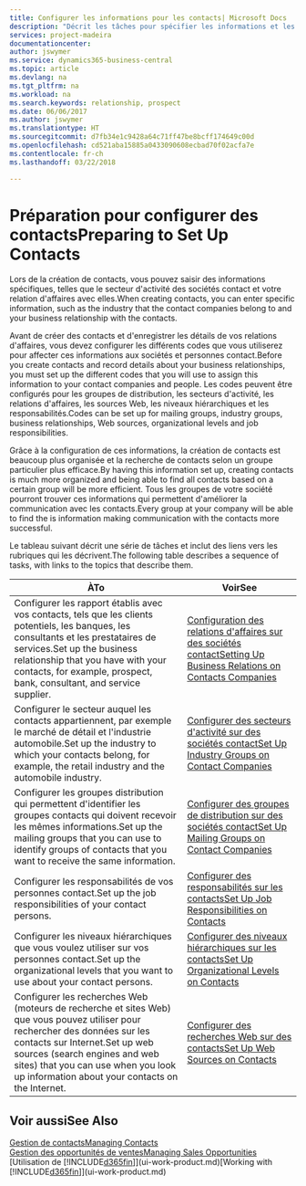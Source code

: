 ```yaml
---
title: Configurer les informations pour les contacts| Microsoft Docs
description: "Décrit les tâches pour spécifier les informations et les codes, par exemple, sur les secteurs d'activité et les relations d'affaires, avant de paramétrer des contacts."
services: project-madeira
documentationcenter: 
author: jswymer
ms.service: dynamics365-business-central
ms.topic: article
ms.devlang: na
ms.tgt_pltfrm: na
ms.workload: na
ms.search.keywords: relationship, prospect
ms.date: 06/06/2017
ms.author: jswymer
ms.translationtype: HT
ms.sourcegitcommit: d7fb34e1c9428a64c71ff47be8bcff174649c00d
ms.openlocfilehash: cd521aba15885a0433090608ecbad70f02acfa7e
ms.contentlocale: fr-ch
ms.lasthandoff: 03/22/2018

---
```

# <a name="preparing-to-set-up-contacts"></a><span data-ttu-id="0e629-103">Préparation pour configurer des contacts</span><span class="sxs-lookup"><span data-stu-id="0e629-103">Preparing to Set Up Contacts</span></span>
<span data-ttu-id="0e629-104">Lors de la création de contacts, vous pouvez saisir des informations spécifiques, telles que le secteur d'activité des sociétés contact et votre relation d'affaires avec elles.</span><span class="sxs-lookup"><span data-stu-id="0e629-104">When creating contacts, you can enter specific information, such as the industry that the contact companies belong to and your business relationship with the contacts.</span></span>

<span data-ttu-id="0e629-105">Avant de créer des contacts et d'enregistrer les détails de vos relations d'affaires, vous devez configurer les différents codes que vous utiliserez pour affecter ces informations aux sociétés et personnes contact.</span><span class="sxs-lookup"><span data-stu-id="0e629-105">Before you create contacts and record details about your business relationships, you must set up the different codes that you will use to assign this information to your contact companies and people.</span></span> <span data-ttu-id="0e629-106">Les codes peuvent être configurés pour les groupes de distribution, les secteurs d'activité, les relations d'affaires, les sources Web, les niveaux hiérarchiques et les responsabilités.</span><span class="sxs-lookup"><span data-stu-id="0e629-106">Codes can be set up for mailing groups, industry groups, business relationships, Web sources, organizational levels and job responsibilities.</span></span>

<span data-ttu-id="0e629-107">Grâce à la configuration de ces informations, la création de contacts est beaucoup plus organisée et la recherche de contacts selon un groupe particulier plus efficace.</span><span class="sxs-lookup"><span data-stu-id="0e629-107">By having this information set up, creating contacts is much more organized and being able to find all contacts based on a certain group will be more efficient.</span></span> <span data-ttu-id="0e629-108">Tous les groupes de votre société pourront trouver ces informations qui permettent d'améliorer la communication avec les contacts.</span><span class="sxs-lookup"><span data-stu-id="0e629-108">Every group at your company will be able to find the is information making communication with the contacts more successful.</span></span>

<span data-ttu-id="0e629-109">Le tableau suivant décrit une série de tâches et inclut des liens vers les rubriques qui les décrivent.</span><span class="sxs-lookup"><span data-stu-id="0e629-109">The following table describes a sequence of tasks, with links to the topics that describe them.</span></span> 

| <span data-ttu-id="0e629-110">À</span><span class="sxs-lookup"><span data-stu-id="0e629-110">To</span></span> | <span data-ttu-id="0e629-111">Voir</span><span class="sxs-lookup"><span data-stu-id="0e629-111">See</span></span> |
| --- | --- |
| <span data-ttu-id="0e629-112">Configurer les rapport établis avec vos contacts, tels que les clients potentiels, les banques, les consultants et les prestataires de services.</span><span class="sxs-lookup"><span data-stu-id="0e629-112">Set up the business relationship that you have with your contacts, for example, prospect, bank, consultant, and service supplier.</span></span> |[<span data-ttu-id="0e629-113">Configuration des relations d'affaires sur des sociétés contact</span><span class="sxs-lookup"><span data-stu-id="0e629-113">Setting Up Business Relations on Contacts Companies</span></span>](marketing-business-relations.md) |
| <span data-ttu-id="0e629-114">Configurer le secteur auquel les contacts appartiennent, par exemple le marché de détail et l'industrie automobile.</span><span class="sxs-lookup"><span data-stu-id="0e629-114">Set up the industry to which your contacts belong, for example, the retail industry and the automobile industry.</span></span> |[<span data-ttu-id="0e629-115">Configurer des secteurs d'activité sur des sociétés contact</span><span class="sxs-lookup"><span data-stu-id="0e629-115">Set Up Industry Groups on Contact Companies</span></span>](marketing-industry-groups.md) |
| <span data-ttu-id="0e629-116">Configurer les groupes distribution qui permettent d'identifier les groupes contacts qui doivent recevoir les mêmes informations.</span><span class="sxs-lookup"><span data-stu-id="0e629-116">Set up the mailing groups that you can use to identify groups of contacts that you want to receive the same information.</span></span> |[<span data-ttu-id="0e629-117">Configurer des groupes de distribution sur des sociétés contact</span><span class="sxs-lookup"><span data-stu-id="0e629-117">Set Up Mailing Groups on Contact Companies</span></span>](marketing-mailing-groups.md) |
| <span data-ttu-id="0e629-118">Configurer les responsabilités de vos personnes contact.</span><span class="sxs-lookup"><span data-stu-id="0e629-118">Set up the job responsibilities of your contact persons.</span></span> |[<span data-ttu-id="0e629-119">Configurer des responsabilités sur les contacts</span><span class="sxs-lookup"><span data-stu-id="0e629-119">Set Up Job Responsibilities on Contacts</span></span>](marketing-job-responsibilities.md) |
| <span data-ttu-id="0e629-120">Configurer les niveaux hiérarchiques que vous voulez utiliser sur vos personnes contact.</span><span class="sxs-lookup"><span data-stu-id="0e629-120">Set up the organizational levels that you want to use about your contact persons.</span></span> |[<span data-ttu-id="0e629-121">Configurer des niveaux hiérarchiques sur les contacts</span><span class="sxs-lookup"><span data-stu-id="0e629-121">Set Up Organizational Levels on Contacts</span></span>](marketing-organizational-levels.md) |
| <span data-ttu-id="0e629-122">Configurer les recherches Web (moteurs de recherche et sites Web) que vous pouvez utiliser pour rechercher des données sur les contacts sur Internet.</span><span class="sxs-lookup"><span data-stu-id="0e629-122">Set up web sources (search engines and web sites) that you can use when you look up information about your contacts on the Internet.</span></span> |[<span data-ttu-id="0e629-123">Configurer des recherches Web sur des contacts</span><span class="sxs-lookup"><span data-stu-id="0e629-123">Set Up Web Sources on Contacts</span></span>](marketing-web-sources.md) |

## <a name="see-also"></a><span data-ttu-id="0e629-124">Voir aussi</span><span class="sxs-lookup"><span data-stu-id="0e629-124">See Also</span></span>
[<span data-ttu-id="0e629-125">Gestion de contacts</span><span class="sxs-lookup"><span data-stu-id="0e629-125">Managing Contacts</span></span>](marketing-contacts.md)  
[<span data-ttu-id="0e629-126">Gestion des opportunités de ventes</span><span class="sxs-lookup"><span data-stu-id="0e629-126">Managing Sales Opportunities</span></span>](marketing-manage-sales-opportunities.md)  
<span data-ttu-id="0e629-127">[Utilisation de [!INCLUDE[d365fin](includes/d365fin_md.md)]](ui-work-product.md)</span><span class="sxs-lookup"><span data-stu-id="0e629-127">[Working with [!INCLUDE[d365fin](includes/d365fin_md.md)]](ui-work-product.md)</span></span>

